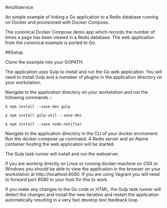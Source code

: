 #multiservice

An simple example of linking a Go application to a Redis database running on Docker and provisioned with Docker Compose. 

The cononical Docker Compose demo app which records the number of times a page has been viewed in a Redis database. The web application from the cononical example is ported to Go.

##Setup

Clone the example into your GOPATH.

The application uses Gulp to install and run the Go web application. You will need to install Gulp and a numeber of plugins in the application directory on your workstation.

Navigate to the application directory on your workstation and run the following commands.::

`$ npm install --save-dev gulp`

`$ npm install gulp-util --save-dev`

`$ npm install --save node-notifier`

Navigate to the application directory in the CLI of your docker enviroment. Run the docker-compose up command. A Redis server and an Alpine container hosting the web application will be started.

The Gulp task runner will install and run the webserver.

If you are working directly on Linux or running docker-machine on OSX or Windows you should be able to view the application in the browser on your workstation at http://localhost:8080. If you are using Vagrant you will need to forward port 8080 to your host for this to work.

If you make any changes to the Go code or HTML, the Gulp task runner will detect the changes and install the new iteration and restart the application automatically resulting in a very fast develop test feedback loop.

